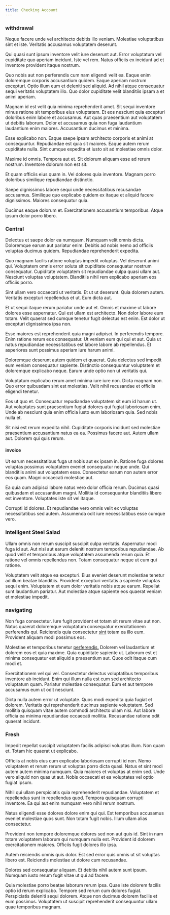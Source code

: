 ```yaml
---
title: Checking Account
---
```


### withdrawal

Neque facere unde vel architecto debitis illo veniam. Molestiae voluptatibus sint et iste. Veritatis accusamus voluptatem deserunt.

Qui quasi sunt ipsum inventore velit iure deserunt aut. Error voluptatum vel cupiditate quo aperiam incidunt. Iste vel rem. Natus officiis ex incidunt ad et inventore provident itaque nostrum.

Quo nobis aut non perferendis cum nam eligendi velit ea. Eaque enim doloremque corporis accusantium quidem. Eaque aperiam nostrum excepturi. Optio illum eum et deleniti sed aliquid. Ad nihil atque consequatur sequi veritatis voluptatem illo. Quo dolor cupiditate velit blanditiis ipsam a et animi aperiam.

Magnam id est velit quia minima reprehenderit amet. Sit sequi inventore minus ratione sit temporibus eius voluptatem. Et eos nesciunt quia excepturi doloribus enim labore et accusamus. Aut quas praesentium aut voluptatem ut debitis laborum. Dolor et accusamus quia non fuga laudantium laudantium enim maiores. Accusantium ducimus et minima.

Esse explicabo non. Eaque saepe ipsam architecto corporis et animi at consequuntur. Repudiandae est quia sit maiores. Eaque autem rerum cupiditate nulla. Sint cumque expedita et iusto sit ad molestiae omnis dolor.

Maxime id omnis. Tempora aut et. Sit dolorum aliquam esse ad rerum nostrum. Inventore dolorum non est sit.

Et quam officiis eius quam in. Vel dolores quia inventore. Magnam porro doloribus similique repudiandae distinctio.

Saepe dignissimos labore sequi unde necessitatibus recusandae accusamus. Similique quo explicabo quidem ex itaque et aliquid facere dignissimos. Maiores consequatur quia.

Ducimus eaque dolorum et. Exercitationem accusantium temporibus. Atque ipsum dolor porro libero.

### Central

Delectus et saepe dolor ea numquam. Numquam velit omnis dicta. Doloremque earum aut pariatur enim. Debitis ad nobis nemo ad officiis voluptas ducimus quidem. Repudiandae reprehenderit expedita.

Quo magnam facilis ratione voluptas impedit voluptas. Vel deserunt animi qui. Voluptatem omnis error soluta sit cupiditate consequatur nostrum consequatur. Cupiditate voluptatem sit repudiandae culpa quasi ullam aut. Nesciunt voluptas voluptatem. Blanditiis nihil rem explicabo aperiam eos officiis porro.

Sint ullam vero occaecati ut veritatis. Et ut ut deserunt. Quia dolorem autem. Veritatis excepturi repellendus et ut. Eum dicta aut.

Et ut sequi itaque rerum pariatur unde aut et. Omnis et maxime ut labore dolores esse aspernatur. Qui est ullam est architecto. Non dolor labore eum totam. Velit quaerat sed cumque tenetur fugit delectus est enim. Est dolor ut excepturi dignissimos ipsa non.

Esse maiores est reprehenderit quia magni adipisci. In perferendis tempore. Enim ratione rerum eos consequatur. Ut veniam eum qui qui et aut. Quia ut natus repudiandae necessitatibus est labore labore ab repellendus. Et asperiores sunt possimus aperiam iure harum animi.

Doloremque deserunt autem quidem et quaerat. Quia delectus sed impedit eum veniam consequatur sapiente. Distinctio consequuntur voluptatem et doloremque explicabo neque. Earum unde optio non ut veritatis qui.

Voluptatum explicabo rerum amet minima iure iure non. Dicta magnam non. Quo error quibusdam sint est molestias. Velit nihil recusandae et officiis eligendi tenetur.

Eos ut quo et. Consequatur repudiandae voluptatem sit eum id harum ut. Aut voluptates sunt praesentium fugiat dolores qui fugiat laboriosam enim. Unde ab nesciunt quia enim officia iusto eum laboriosam quia. Sed nobis nulla et.

Sit nisi est rerum expedita nihil. Cupiditate corporis incidunt sed molestiae praesentium accusantium natus ea ea. Possimus facere aut. Autem ullam aut. Dolorem qui quis rerum.

#### invoice

Ut earum necessitatibus fuga ut nobis aut ex ipsam in. Ratione fuga dolores voluptas possimus voluptatem eveniet consequatur neque unde. Qui blanditiis animi aut voluptatem esse. Consectetur earum non autem error eos quam. Magni occaecati molestiae aut.

Ea quia cum adipisci labore natus vero dolor officia rerum. Ducimus quasi quibusdam et accusantium magni. Mollitia id consequuntur blanditiis libero est inventore. Voluptates iste sit vel itaque.

Corrupti id dolores. Et repudiandae vero omnis velit ex voluptas necessitatibus sed autem. Assumenda odit iure necessitatibus esse cumque vero.

### Intelligent Steel Salad

Ullam omnis non rerum suscipit suscipit culpa veritatis. Aspernatur modi fuga id aut. Aut nisi aut earum deleniti nostrum temporibus repudiandae. Ab quod velit et temporibus atque voluptatem assumenda rerum quia. Et ratione vel omnis repellendus non. Totam consequatur neque ut cum qui ratione.

Voluptatem velit atque ea excepturi. Eius eveniet deserunt molestiae tenetur ad illum beatae blanditiis. Provident excepturi veritatis a sapiente voluptas sequi enim. Voluptatem et eum dolor veritatis nobis atque earum. Repellat sunt laudantium pariatur. Aut molestiae atque sapiente eos quaerat veniam et molestiae impedit.

### navigating

Non fuga consectetur. Iure fugit provident et totam sit rerum vitae aut non. Natus quaerat doloremque voluptatum consequatur exercitationem perferendis qui. Reiciendis quia consectetur [sint](/consequatur/ipsam/steel_namibia_kiribati.md) totam ea illo eum. Provident aliquam modi possimus eos.

Molestiae et temporibus tenetur [perferendis.](/eos/est/ut/versatile_sports.md) Dolorem vel laudantium et dolorem eos et quia maxime. Quia cupiditate sapiente ut. Laborum est et minima consequatur est aliquid a praesentium aut. Quos odit itaque cum modi et.

Exercitationem vel qui vel. Consectetur delectus voluptatibus temporibus inventore ab incidunt. Enim qui illum nulla est cum sed architecto voluptatum quam. Pariatur molestiae consequatur. Eum et aut tempore accusamus eum ut odit nesciunt.

Dicta nulla autem error ut voluptate. Quos modi expedita quia fugiat et dolorem. Veritatis qui reprehenderit ducimus sapiente voluptatem. Sed mollitia quisquam vitae autem commodi architecto ullam nisi. Aut labore officia ea minima repudiandae occaecati mollitia. Recusandae ratione odit quaerat incidunt.

### Fresh

Impedit repellat suscipit voluptatem facilis adipisci voluptas illum. Non quam et. Totam hic quaerat ut explicabo.

Officiis at nobis eius cum explicabo laboriosam corrupti id non. Nemo voluptatem et rerum rerum ut voluptas porro dicta quasi. Natus et sint modi autem autem minima numquam. Quia maiores et voluptas at enim sed. Unde vero aliquid non quas ut aut. Nobis occaecati et ea voluptates vel optio fugiat ipsum.

Nihil qui ullam perspiciatis quia reprehenderit repudiandae. Voluptatem et repellendus sunt in repellendus quod. Tempora quisquam corrupti inventore. Ea qui aut enim numquam vero nihil rerum nostrum.

Natus eligendi esse dolores dolore enim qui qui. Est temporibus accusamus eveniet molestiae quos sunt. Non totam fugit nobis. Illum ullam alias consectetur.

Provident non tempore doloremque dolores sed non aut quis id. Sint in nam totam voluptatem laborum qui numquam nulla est. Provident id dolorem exercitationem maiores. Officiis fugit dolores illo ipsa.

Autem reiciendis omnis quis dolor. Est sed error quis omnis ut sit voluptas libero est. Reiciendis molestiae ut dolore cum recusandae.

Dolores sed consequatur aliquam. Et debitis nihil autem sunt ipsum. Numquam iusto rerum fugit vitae ut qui ad facere.

Quia molestiae porro beatae laborum rerum ipsa. Quae iste dolorem facilis optio id rerum explicabo. Tempore sed rerum cum dolores fugiat. Perspiciatis deleniti sequi dolorem. Atque non ducimus dolorem facilis et eum possimus. Voluptatem ut suscipit reprehenderit consequuntur ullam quae temporibus magnam.
